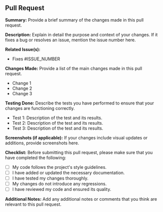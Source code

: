 ## Pull Request

**Summary:**
Provide a brief summary of the changes made in this pull request.

**Description:**
Explain in detail the purpose and context of your changes. If it fixes a bug or resolves an issue, mention the issue number here.

**Related Issue(s):**
- Fixes #ISSUE_NUMBER

**Changes Made:**
Provide a list of the main changes made in this pull request.

- Change 1
- Change 2
- Change 3

**Testing Done:**
Describe the tests you have performed to ensure that your changes are functioning correctly.

- Test 1: Description of the test and its results.
- Test 2: Description of the test and its results.
- Test 3: Description of the test and its results.

**Screenshots (if applicable):**
If your changes include visual updates or additions, provide screenshots here.

**Checklist:**
Before submitting this pull request, please make sure that you have completed the following:

- [ ] My code follows the project's style guidelines.
- [ ] I have added or updated the necessary documentation.
- [ ] I have tested my changes thoroughly.
- [ ] My changes do not introduce any regressions.
- [ ] I have reviewed my code and ensured its quality.

**Additional Notes:**
Add any additional notes or comments that you think are relevant to this pull request.

